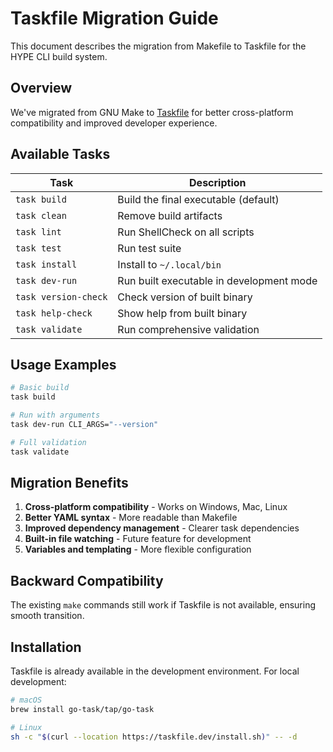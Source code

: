 # Taskfile Migration Guide

This document describes the migration from Makefile to Taskfile for the HYPE CLI build system.

## Overview

We've migrated from GNU Make to [Taskfile](https://taskfile.dev/) for better cross-platform compatibility and improved developer experience.

## Available Tasks

| Task | Description |
|------|-------------|
| `task build` | Build the final executable (default) |
| `task clean` | Remove build artifacts |
| `task lint` | Run ShellCheck on all scripts |
| `task test` | Run test suite |
| `task install` | Install to `~/.local/bin` |
| `task dev-run` | Run built executable in development mode |
| `task version-check` | Check version of built binary |
| `task help-check` | Show help from built binary |
| `task validate` | Run comprehensive validation |

## Usage Examples

```bash
# Basic build
task build

# Run with arguments
task dev-run CLI_ARGS="--version"

# Full validation
task validate
```

## Migration Benefits

1. **Cross-platform compatibility** - Works on Windows, Mac, Linux
2. **Better YAML syntax** - More readable than Makefile
3. **Improved dependency management** - Clearer task dependencies
4. **Built-in file watching** - Future feature for development
5. **Variables and templating** - More flexible configuration

## Backward Compatibility

The existing `make` commands still work if Taskfile is not available, ensuring smooth transition.

## Installation

Taskfile is already available in the development environment. For local development:

```bash
# macOS
brew install go-task/tap/go-task

# Linux
sh -c "$(curl --location https://taskfile.dev/install.sh)" -- -d
```